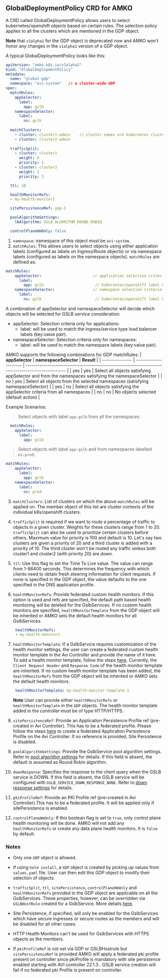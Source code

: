 ## GlobalDeploymentPolicy CRD for AMKO
A CRD called GlobalDeploymentPolicy allows users to select kubernetes/openshift objects based on certain rules. The selection policy applies to all the clusters which are mentioned in the GDP object.

**Note** that `v1alpha1` for the GDP object is deprecated now and AMKO won't honor any changes in the `v1alpha1` version of a GDP object.

A typical GlobalDeploymentPolicy looks like this:

```yaml
apiVersion: "amko.k8s.io/v1alpha2"
kind: "GlobalDeploymentPolicy"
metadata:
  name: "global-gdp"
  namespace: "avi-system"   // a cluster-wide GDP
spec:
  matchRules:
    appSelector:
      label:
        app: gslb
    namespaceSelector:
      label:
        ns: gslb
 
  matchClusters:
    - cluster: cluster1-admin    // cluster names are kubernetes cluster contexts
    - cluster: cluster2-admin
 
  trafficSplit:
    - cluster: cluster1
      weight: 8
      priority: 2
    - cluster: cluster2
      weight: 2
      priority: 3

  ttl: 10

  healthMonitorRefs:
  - my-health-monitor1

  sitePersistenceRef: gap-1

  poolAlgorithmSettings:
    lbAlgorithm: GSLB_ALGORITHM_ROUND_ROBIN  

  controlPlaneHmOnly: false

```
1. `namespace`: namespace of this object must be `avi-system`.
2. `matchRules`: This allows users to select objects using either application labels (configured as labels on Ingress/Route objects) or via namespace labels (configured as labels on the namespace objects). `matchRules` are defined as:
```yaml
matchRules:
    appSelector:                       // application selection criteria
      label:
        app: gslb                       // kubernetes/openshift label key-value
    namespaceSelector:                 // namespace selection criteria
      label:
        ns: gslb                        // kubernetes/openshift label key-value
```
A combination of appSelector and namespaceSelector will decide which objects will be selected for GSLB service consideration.
- appSelector: Selection criteria only for applications:
  * label: will be used to match the ingress/service type load balancer labels (key:value pair).
- namespaceSelector: Selection criteria only for namespaces:
  * label: will be used to match the namespace labels (key:value pair).

AMKO supports the following combinations for GDP matchRules:
| **appSelector** | **namespaceSelector** | **Result**                                                                                         |
| --------------- | --------------------- | -------------------------------------------------------------------------------------------------- |
| yes             | yes                   | Select all objects satisfying appSelector and from the namespaces satisfying the namespaceSelector |
| no              | yes                   | Select all objects from the selected namespaces (satisfying namespaceSelector)                     |
| yes             | no                    | Select all objects satisfying the appSelector criteria from all namespaces                         |
| no              | no                    | No objects selected (default action)                                                               |

Example Scenarios:

> Select objects with label `app:gslb` from all the namespaces:
```yaml
  matchRules:
    appSelector:
      label:
        app: gslb
```

> Select objects with label `app:gslb` and from namespaces labelled `ns:prod`:
```yaml
matchRules:
    appSelector:
      label:
        app: gslb
    namespaceSelector:
      label:
        ns: prod
```

3. `matchClusters`: List of clusters on which the above `matchRules` will be applied on. The member object of this list are cluster contexts of the individual k8s/openshift clusters.

4. `trafficSplit` is required if we want to route a percentage of traffic to objects in a given cluster. Weights for these clusters range from 1 to 20. `trafficSplit` can also be used to prioritize certain clusters before others. Maximum value for priority is 100 and default is 10. Let's say two clusters are given a priority of 20 and a third cluster is added with a priority of 10. The third cluster won't be routed any traffic unless both cluster1 and cluster2 (with priority 20) are down.

5. `ttl`: Use this flag to set the Time To Live value. The value can range from 1-86400 seconds. This determines the frequency with which clients need to obtain fresh steering information for client requests. If none is specified in the GDP object, the value defaults to the one specified in the DNS application profile.

6. `healthMonitorRefs`: Provide federated custom health monitors. If this option is used and refs are specified, the default path based health monitoring will be deleted for the GslbServices. If no custom health monitors are specified, `healthMonitorTemplate` from the GDP object will be inherited or AMKO sets the default health monitors for all GslbServices.

   ```yaml
    healthMonitorRefs:
    - my-health-monitor1
   ```

7. `healthMonitorTemplate`: If a GslbService requires customization of the health monitor settings, the user can create a federated custom health monitor template in the Avi Controller and provide the name of it here. To add a health monitor template, follow the steps [here](https://avinetworks.com/docs/20.1/avi-gslb-service-and-health-monitors/#configuring-health-monitoring). Currently, the `Client Request Header` and `Response Code` of the health monitor template are inherited. If no custom health monitor template has been added, the `healthMonitorRefs` from the GDP object will be inherited or AMKO sets the default health monitors.

   ```yaml
    healthMonitorTemplate: my-health-monitor-template-1
   ```

   **Note** User can provide either `healthMonitorRefs` or `healthMonitorTemplate` in the `GDP` objects. The health monitor template added in the controller must be of type HTTP/HTTPS.

8. `sitePersistenceRef`: Provide an Application Persistence Profile ref (pre-created in Avi Controller). This has to be a federated profile. Please follow the steps [here](https://avinetworks.com/docs/20.1/gslb-site-cookie-persistence/#outline-of-steps-to-be-taken) to create a federated Application Persistence Profile on the Avi Controller. If no reference is provided, Site Persistence is disabled.


9. `poolAlgorithmSettings`: Provide the GslbService pool algorithm settings. Refer to [pool algorithm settings](gslbhostrule.md#pool-algorithm-settings) for details. If this field is absent, the default is assumed as Round Robin algorithm.

10. `downResponse`: Specifies the response to the client query when the GSLB service is DOWN. If this field is absent, the GSLB service will be configured with `GSLB_SERVICE_DOWN_RESPONSE_NONE`. Refer to [down response settings](gslbhostrule.md#down-response-settings) for details.

11. `pkiProfileRef`: Provide an PKI Profile ref (pre-created in Avi Controller).This has to be a federated profile. It will be applied only if sitePersistence is enabled.

12. `controlPlaneHmOnly`: If this boolean flag is set to `true`, only control plane health monitoring will be done. AMKO will not add any `healthMonitorRefs` or create any data plane health monitors. It is `false` by default.

### Notes
* Only one `GDP` object is allowed.

* If using `helm install`, a `GDP` object is created by picking up values from `values.yaml` file. User can then edit this GDP object to modify their selection of objects.

* `trafficSplit`, `ttl`, `sitePersistence`, `controlPlaneHmOnly` and `healthMonitorRefs` provided in the GDP object are applicable on all the GslbServices. These properties, however, can be overridden via `GSLBHostRule` created for a GslbService. More details [here](gslbhostrule.md).

* Site Persistence, if specified, will only be enabled for the GslbServices which have secure ingresses or secure routes as the members and will be disabled for all other cases.

* HTTP Health Monitors can't be used for GslbServices with HTTPS objects as the members.

* If `pkiProfileRef` is not set via GDP or GSLBHostrule but `sitePersistenceRef` is provided AMKO will apply a federated pki profile present on controller since pkiProfile is mandatory with site persistence enabled starting with AVI controller 22.1.3 . GSLB service creation will fail if no federated pki Profile is present on controller.
